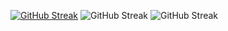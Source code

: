 


[![GitHub Streak](https://streak-stats.demolab.com?user=MaKrotos&theme=tokyonight&exclude_days=Tue&card_width=800)](https://git.io/streak-stats)
![GitHub Streak](https://github-readme-stats.vercel.app/api?username=makrotos&card_width=500&show_icons=true&theme=tokyonight) ![GitHub Streak](https://github-readme-stats.vercel.app/api/top-langs?username=makrotos&show_icons=true&locale=en&layout=compact&theme=tokyonight&card_width=500)  
<!--
**MaKrotos/MaKrotos** is a ✨ _special_ ✨ repository because its `README.md` (this file) appears on your GitHub profile.

Here are some ideas to get you started:

- 🔭 I’m currently working on ...
- 🌱 I’m currently learning ...
- 👯 I’m looking to collaborate on ...
- 🤔 I’m looking for help with ...
- 💬 Ask me about ...
- 📫 How to reach me: ...
- 😄 Pronouns: ...
- ⚡ Fun fact: ...
-->
